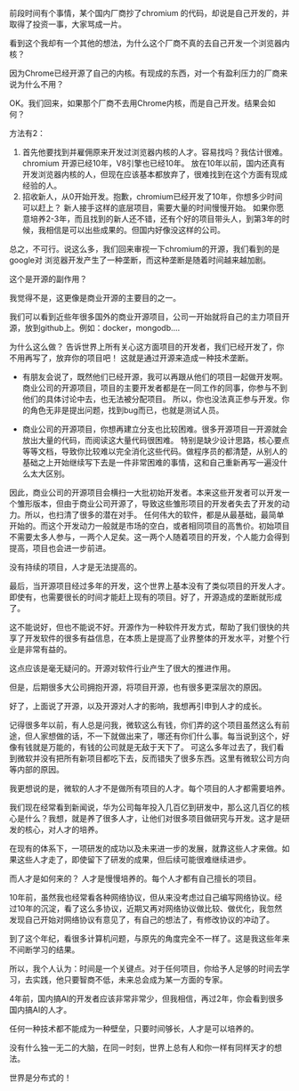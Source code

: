 前段时间有个事情，某个国内厂商抄了chromium 的代码，却说是自己开发的，并取得了投资一事，大家骂成一片。

看到这个我却有一个其他的想法，为什么这个厂商不真的去自己开发一个浏览器内核？

因为Chrome已经开源了自己的内核。有现成的东西，对一个有盈利压力的厂商来说为什么不用？

OK。我们回来，如果那个厂商不去用Chrome内核，而是自己开发。结果会如何？

方法有2：

1. 首先他要找到并雇佣原来开发过浏览器内核的人才。容易找吗？我估计很难。chromium 开源已经10年，V8引擎也已经10年。
放在10年以前，国内还真有开发浏览器内核的人，但现在应该基本都放弃了，很难找到在这个方面有现成经验的人。
2. 招收新人，从0开始开发。抱歉，chromium已经开发了10年，你想多少时间可以赶上？ 新人接手这样的底层项目，需要大量的时间慢慢开始。
如果你愿意培养2-3年，而且找到的新人还不错，还有个好的项目带头人，到第3年的时候，我相信是可以出些成果的。但国内好像没这样的公司。



总之，不可行。说这么多，我们回来审视一下chromium的开源，我们看到的是google对 浏览器开发产生了一种垄断，而这种垄断是随着时间越来越加剧。

这个是开源的副作用？

我觉得不是，这更像是商业开源的主要目的之一。

我们可以看到近些年很多国外的商业开源项目，公司一开始就将自己的主力项目开源，放到github上。例如：docker，mongodb....

为什么这么做？ 告诉世界上所有关心这方面项目的开发者，我们已经开发了，你不用再写了，放弃你的项目吧！ 这就是通过开源来造成一种技术垄断。

* 有朋友会说了，既然他们已经开源，我可以再跟从他们的项目一起做开发啊。商业公司的开源项目，项目的主要开发者都是在一同工作的同事，你参与不到他们的具体讨论中去，也无法被分配项目。
所以，你也没法真正参与开发。你的角色无非是提出问题，找到bug而已，也就是测试人员。



* 商业公司的开源项目，你想再建立分支也比较困难。很多开源项目一开源就会放出大量的代码，而阅读这大量代码很困难。
特别是缺少设计思路，核心要点等等文档，导致你比较难以完全消化这些代码。做程序员的都清楚，从别人的基础之上开始继续写下去是一件非常困难的事情，这和自己重新再写一遍没什么太大区别。



因此，商业公司的开源项目会横扫一大批初始开发者。本来这些开发者可以开发一个雏形版本，但由于商业公司开源了，导致这些雏形项目的开发者失去了开发的动力。所以，也扫清了很多的潜在对手。
任何伟大的软件，都是从最基础，最简单开始的。而这个开发动力一般就是市场的空白，或者相同项目的高售价。初始项目不需要太多人参与，一两个人足矣。这一两个人随着项目的开发，个人能力会得到提高，项目也会进一步前进。

没有持续的项目，人才是无法提高的。

最后，当开源项目经过多年的开发，这个世界上基本没有了类似项目的开发人才。即使有，也需要很长的时间才能赶上现有的项目。好了，开源造成的垄断就形成了。

这不能说好，但也不能说不好。开源作为一种软件开发方式，帮助了我们很快的共享了开发软件的很多有益信息，在本质上是提高了业界整体的开发水平，对整个行业是非常有益的。

这点应该是毫无疑问的。开源对软件行业产生了很大的推进作用。

但是，后期很多大公司拥抱开源，将项目开源，也有很多更深层次的原因。

好了，上面说了开源，以及开源对人才的影响，我想再引申到人才的成长。

记得很多年以前，有人总是问我，微软这么有钱，你们弄的这个项目虽然这么有前途，但人家想做的话，不一下就做出来了，哪还有你们什么事。每当说到这个，好像有钱就是万能的，有钱的公司就是无敌于天下了。
可这么多年过去了，我们看到微软并没有把所有新项目都吃下去，反而错失了很多东西。这里有微软公司方向等内部的原因。

我更想说的是，微软的人才不是做所有项目的人才。每个项目的人才都需要培养。

 我们现在经常看到新闻说，华为公司每年投入几百亿到研发中，那么这几百亿的核心是什么？我想，就是养了很多人才，让他们对很多项目做研究与开发。这才是研发的核心，对人才的培养。

在现有的体系下，一项研发的成功以及未来进一步的发展，就靠这些人才来做。如果这些人才走了，即使留下了研发的成果，但后续可能很难继续进步。

而人才是如何来的？ 人才是慢慢培养的。每个人才都有自己擅长的项目。

10年前，虽然我也经常看各种网络协议，但从来没考虑过自己编写网络协议。经过10年的沉淀，看了这么多协议，近期又再对网络协议做比较、做优化，我忽然发现自己开始对网络协议有意见了，有自己的想法了，有修改协议的冲动了。

到了这个年纪，看很多计算机问题，与原先的角度完全不一样了。这是我这些年来不间断学习的结果。

所以，我个人认为：时间是一个关键点。对于任何项目，你给予人足够的时间去学习，去实践，他只要智商不低，未来总会成为某一方面的专家。

4年前，国内搞AI的开发者应该非常非常少，但我相信，再过2年，你会看到很多国内搞AI的人才。

任何一种技术都不能成为一种壁垒，只要时间够长，人才是可以培养的。

没有什么独一无二的大脑，在同一时刻，世界上总有人和你一样有同样天才的想法。

世界是分布式的！


